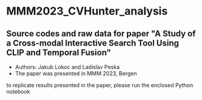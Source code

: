 # MMM2023_CVHunter_analysis
## Source codes and raw data for paper "A Study of a Cross-modal Interactive Search Tool Using CLIP and Temporal Fusion" 
- Authors: Jakub Lokoc and Ladislav Peska
- The paper was presented in MMM 2023, Bergen

to replicate results presented in the paper, please run the enclosed Python notebook
